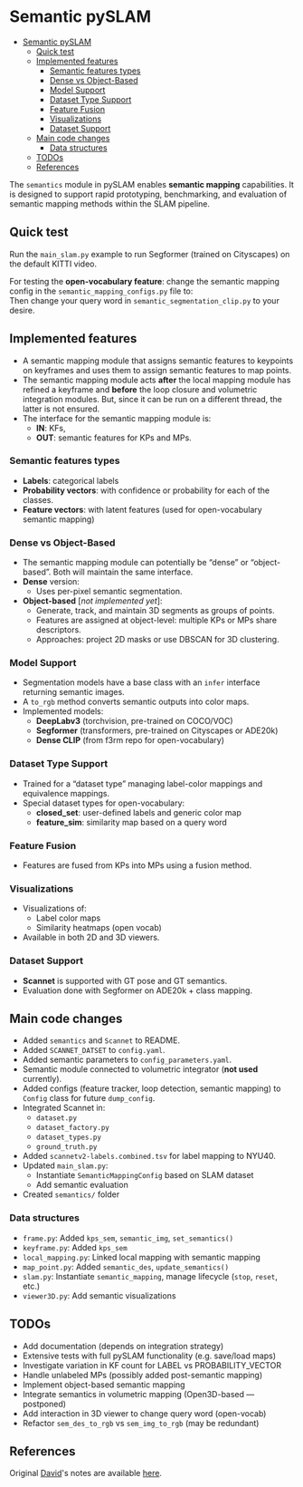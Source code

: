 # Semantic pySLAM

<!-- TOC -->

- [Semantic pySLAM](#semantic-pyslam)
  - [Quick test](#quick-test)
  - [Implemented features](#implemented-features)
    - [Semantic features types](#semantic-features-types)
    - [Dense vs Object-Based](#dense-vs-object-based)
    - [Model Support](#model-support)
    - [Dataset Type Support](#dataset-type-support)
    - [Feature Fusion](#feature-fusion)
    - [Visualizations](#visualizations)
    - [Dataset Support](#dataset-support)
  - [Main code changes](#main-code-changes)
    - [Data structures](#data-structures)
  - [TODOs](#todos)
  - [References](#references)

<!-- /TOC -->

The `semantics` module in pySLAM enables **semantic mapping** capabilities. It is designed to support rapid prototyping, benchmarking, and evaluation of semantic mapping methods within the SLAM pipeline.

## Quick test

Run the `main_slam.py` example to run Segformer (trained on Cityscapes) on the default KITTI video.

For testing the **open-vocabulary feature**: change the semantic mapping config in the `semantic_mapping_configs.py` file to:  
Then change your query word in `semantic_segmentation_clip.py` to your desire.

## Implemented features

- A semantic mapping module that assigns semantic features to keypoints on keyframes and uses them to assign semantic features to map points.
- The semantic mapping module acts **after** the local mapping module has refined a keyframe and **before** the loop closure and volumetric integration modules. But, since it can be run on a different thread, the latter is not ensured.
- The interface for the semantic mapping module is:  
  * **IN**: KFs, 
  * **OUT**: semantic features for KPs and MPs.

### Semantic features types

- **Labels**: categorical labels  
- **Probability vectors**: with confidence or probability for each of the classes.  
- **Feature vectors**: with latent features (used for open-vocabulary semantic mapping)

### Dense vs Object-Based

- The semantic mapping module can potentially be “dense” or “object-based”. Both will maintain the same interface.
- **Dense** version:
  - Uses per-pixel semantic segmentation.
- **Object-based** [*not implemented yet*]:
  - Generate, track, and maintain 3D segments as groups of points.
  - Features are assigned at object-level: multiple KPs or MPs share descriptors.
  - Approaches: project 2D masks or use DBSCAN for 3D clustering.

### Model Support

- Segmentation models have a base class with an `infer` interface returning semantic images.
- A `to_rgb` method converts semantic outputs into color maps.
- Implemented models:
  - **DeepLabv3** (torchvision, pre-trained on COCO/VOC)
  - **Segformer** (transformers, pre-trained on Cityscapes or ADE20k)
  - **Dense CLIP** (from f3rm repo for open-vocabulary)

### Dataset Type Support

- Trained for a “dataset type” managing label-color mappings and equivalence mappings.
- Special dataset types for open-vocabulary:
  - **closed_set**: user-defined labels and generic color map
  - **feature_sim**: similarity map based on a query word

### Feature Fusion

- Features are fused from KPs into MPs using a fusion method.

### Visualizations

- Visualizations of:
  - Label color maps
  - Similarity heatmaps (open vocab)
- Available in both 2D and 3D viewers.

### Dataset Support

- **Scannet** is supported with GT pose and GT semantics.
- Evaluation done with Segformer on ADE20k + class mapping.

## Main code changes

- Added `semantics` and `Scannet` to README.
- Added `SCANNET_DATSET` to `config.yaml`.
- Added semantic parameters to `config_parameters.yaml`.
- Semantic module connected to volumetric integrator (**not used** currently).
- Added configs (feature tracker, loop detection, semantic mapping) to `Config` class for future `dump_config`.
- Integrated Scannet in:
  - `dataset.py`
  - `dataset_factory.py`
  - `dataset_types.py`
  - `ground_truth.py`
- Added `scannetv2-labels.combined.tsv` for label mapping to NYU40.
- Updated `main_slam.py`:
  - Instantiate `SemanticMappingConfig` based on SLAM dataset
  - Add semantic evaluation
- Created `semantics/` folder

### Data structures

- `frame.py`: Added `kps_sem`, `semantic_img`, `set_semantics()`
- `keyframe.py`: Added `kps_sem`
- `local_mapping.py`: Linked local mapping with semantic mapping
- `map_point.py`: Added `semantic_des`, `update_semantics()`
- `slam.py`: Instantiate `semantic_mapping`, manage lifecycle (`stop`, `reset`, etc.)
- `viewer3D.py`: Add semantic visualizations

## TODOs

- Add documentation (depends on integration strategy)
- Extensive tests with full pySLAM functionality (e.g. save/load maps)
- Investigate variation in KF count for LABEL vs PROBABILITY_VECTOR
- Handle unlabeled MPs (possibly added post-semantic mapping)
- Implement object-based semantic mapping
- Integrate semantics in volumetric mapping (Open3D-based — postponed)
- Add interaction in 3D viewer to change query word (open-vocab)
- Refactor `sem_des_to_rgb` vs `sem_img_to_rgb` (may be redundant)


## References 

Original [David](https://github.com/dvdmc)'s notes are available [here](https://docs.google.com/document/d/1MpLvLVx35Sr9fh6W-YcUlRjWY3dvww4ROGqWeOI_J_8/edit?tab=t.0#heading=h.65ibkflchz2i).
